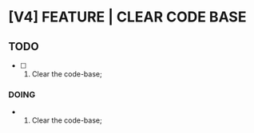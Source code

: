 # [V4] FEATURE | CLEAR CODE BASE


## TODO

- [ ] 1. Clear the code-base;


### DOING

 - 1. Clear the code-base;

